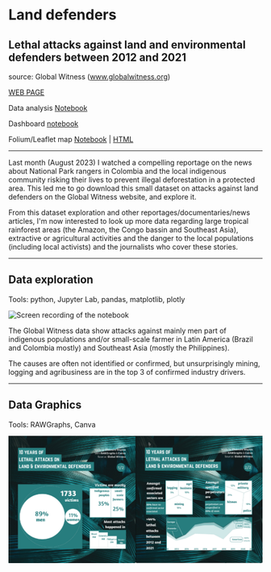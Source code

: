# Land defenders
## Lethal attacks against land and environmental defenders between 2012 and 2021
source: Global Witness (www.globalwitness.org)

[WEB PAGE](https://Elle-est-au-nord.github.io/explore-datasets/)

Data analysis [Notebook](https://elle-est-au-nord.github.io/explore-datasets/land_defenders/land-defenders.html)

Dashboard [notebook](https://eleonore9-notebooks.hf.space/voila/render/land-defenders.ipynb)

Folium/Leaflet map [Notebook](https://elle-est-au-nord.github.io/explore-datasets/land_defenders/folium_map.html) | [HTML](https://elle-est-au-nord.github.io/explore-datasets/land_defenders/land-defenders-map.html)

___

Last month (August 2023) I watched a compelling reportage on the news about National Park rangers in Colombia and the local indigenous community risking their lives to prevent illegal deforestation in a protected area.
This led me to go download this small dataset on attacks against land defenders on the Global Witness website, and explore it.

From this dataset exploration and other reportages/documentaries/news articles, I'm now interested to look up more data regarding large tropical rainforest areas (the Amazon, the Congo bassin and Southeast Asia), extractive or agricultural activities and the danger to the local populations (including local activists) and the journalists who cover these stories.

___

## Data exploration
Tools: python, Jupyter Lab, pandas, matplotlib, plotly

![Screen recording of the notebook](img/land-defenders-notebook.gif)


The Global Witness data show attacks against mainly men part of indigenous populations and/or small-scale farmer in Latin America (Brazil and Colombia mostly) and Southeast Asia (mostly the Philippines).


The causes are often not identified or confirmed, but unsurprisingly mining, logging and agribusiness are in the top 3 of confirmed industry drivers.

___

## Data Graphics
Tools: RAWGraphs, Canva

![Data graphics on slides shared on social media](img/land-defenders_slide1and2.png)

